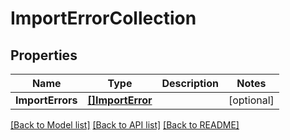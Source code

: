 # ImportErrorCollection

## Properties

Name | Type | Description | Notes
------------ | ------------- | ------------- | -------------
**ImportErrors** | [**[]ImportError**](ImportError.md) |  | [optional] 

[[Back to Model list]](../README.md#documentation-for-models) [[Back to API list]](../README.md#documentation-for-api-endpoints) [[Back to README]](../README.md)


